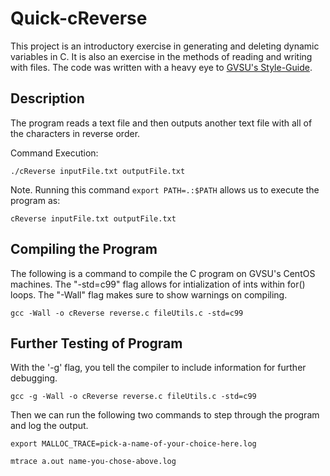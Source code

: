 # Quick-cReverse

This project is an introductory exercise in generating and deleting dynamic variables in C. It is also an exercise in the methods of reading and writing with files. The code was written with a heavy eye to [GVSU's Style-Guide](http://www.cis.gvsu.edu/java-coding-style-guide/).

## Description

The program reads a text file and then outputs another text file with all of the characters in reverse order.

Command Execution:
```
./cReverse inputFile.txt outputFile.txt
```

Note. Running this command `export PATH=.:$PATH` allows us to execute the program as:
```
cReverse inputFile.txt outputFile.txt
```

## Compiling the Program

The following is a command to compile the C program on GVSU's CentOS machines. The "-std=c99" flag allows for intialization of ints within for() loops. The "-Wall" flag makes sure to show warnings on compiling.

```
gcc -Wall -o cReverse reverse.c fileUtils.c -std=c99
```

## Further Testing of Program

With the '-g' flag, you tell the compiler to include information for further debugging.
```
gcc -g -Wall -o cReverse reverse.c fileUtils.c -std=c99
```

Then we can run the following two commands to step through the program and log the output.

```
export MALLOC_TRACE=pick-a-name-of-your-choice-here.log
```
```
mtrace a.out name-you-chose-above.log
```
